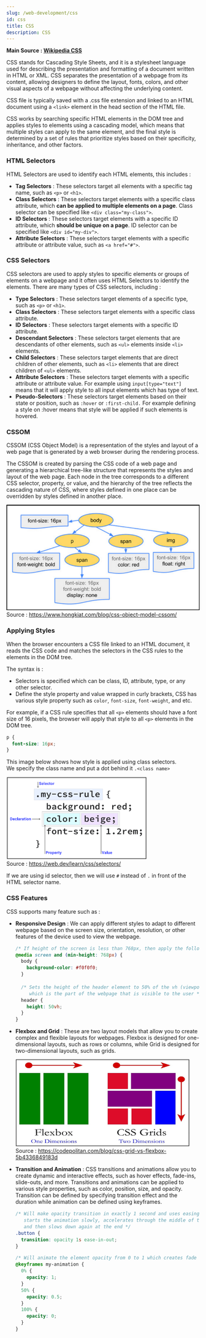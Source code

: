 ```yaml
---
slug: /web-development/css
id: css
title: CSS
description: CSS
---
```


**Main Source : [Wikipedia CSS](https://en.wikipedia.org/wiki/CSS)**

CSS stands for Cascading Style Sheets, and it is a stylesheet language used for describing the presentation and formatting of a document written in HTML or XML. CSS separates the presentation of a webpage from its content, allowing designers to define the layout, fonts, colors, and other visual aspects of a webpage without affecting the underlying content.

CSS file is typically saved with a .css file extension and linked to an HTML document using a `<link>` element in the head section of the HTML file.

CSS works by searching specific HTML elements in the DOM tree and applies styles to elements using a cascading model, which means that multiple styles can apply to the same element, and the final style is determined by a set of rules that prioritize styles based on their specificity, inheritance, and other factors.

### HTML Selectors

HTML Selectors are used to identify each HTML elements, this includes :

- **Tag Selectors** : These selectors target all elements with a specific tag name, such as `<p>` or `<h1>`.
- **Class Selectors** : These selectors target elements with a specific class attribute, which **can be applied to multiple elements on a page**. Class selector can be specified like `<div class="my-class">`.
- **ID Selectors** : These selectors target elements with a specific ID attribute, which **should be unique on a page**. ID selector can be specified like `<div id="my-div">`.
- **Attribute Selectors** : These selectors target elements with a specific attribute or attribute value, such as `<a href="#">`.

### CSS Selectors

CSS selectors are used to apply styles to specific elements or groups of elements on a webpage and it often uses HTML Selectors to identify the elements. There are many types of CSS selectors, including :

- **Type Selectors** : These selectors target elements of a specific type, such as `<p>` or `<h1>`.
- **Class Selectors** : These selectors target elements with a specific class attribute.
- **ID Selectors** : These selectors target elements with a specific ID attribute.
- **Descendant Selectors** : These selectors target elements that are descendants of other elements, such as `<ul>` elements inside `<li>` elements.
- **Child Selectors** : These selectors target elements that are direct children of other elements, such as `<li>` elements that are direct children of `<ul>` elements.
- **Attribute Selectors** : These selectors target elements with a specific attribute or attribute value. For example using `input[type="text"]` means that it will apply style to all input elements which has type of text.
- **Pseudo-Selectors** : These selectors target elements based on their state or position, such as `:hover` or `:first-child.` For example defining a style on :hover means that style will be applied if such elements is hovered.

### CSSOM

CSSOM (CSS Object Model) is a representation of the styles and layout of a web page that is generated by a web browser during the rendering process.

The CSSOM is created by parsing the CSS code of a web page and generating a hierarchical tree-like structure that represents the styles and layout of the web page. Each node in the tree corresponds to a different CSS selector, property, or value, and the hierarchy of the tree reflects the cascading nature of CSS, where styles defined in one place can be overridden by styles defined in another place.

![Shows how CSSOM populate the style of DOM](./cssom.png)  
Source : https://www.hongkiat.com/blog/css-object-model-cssom/

### Applying Styles

When the browser encounters a CSS file linked to an HTML document, it reads the CSS code and matches the selectors in the CSS rules to the elements in the DOM tree.

The syntax is :

- Selectors is specified which can be class, ID, attribute, type, or any other selector.
- Define the style property and value wrapped in curly brackets, CSS has various style property such as `color`, `font-size`, `font-weight`, and etc.

For example, if a CSS rule specifies that all `<p>` elements should have a font size of 16 pixels, the browser will apply that style to all `<p>` elements in the DOM tree.

```css
p {
  font-size: 16px;
}
```

This image below shows how style is applied using class selectors.  
We specify the class name and put a dot behind it `.<class name>`

![Applying style to CSS class selector](./css-example.png)  
Source : https://web.dev/learn/css/selectors/

If we are using id selector, then we will use `#` instead of `.` in front of the HTML selector name.

### CSS Features

CSS supports many feature such as :

- **Responsive Design** : We can apply different styles to adapt to different webpage based on the screen size, orientation, resolution, or other features of the device used to view the webpage.

  ```css
  /* If height of the screen is less than 768px, then apply the following styles */
  @media screen and (min-height: 768px) {
    body {
      background-color: #f0f0f0;
    }

    /* Sets the height of the header element to 50% of the vh (viewport) height 
       which is the part of the webpage that is visible to the user */
    header {
      height: 50vh;
    }
  }
  ```

- **Flexbox and Grid** : These are two layout models that allow you to create complex and flexible layouts for webpages. Flexbox is designed for one-dimensional layouts, such as rows or columns, while Grid is designed for two-dimensional layouts, such as grids.

  ![Using Flexbox for one dimension layout and Grid for two dimension layout](./flexbox-grid.png)  
  Source : https://codepolitan.com/blog/css-grid-vs-flexbox-5b4336849183d

- **Transition and Animation** : CSS transitions and animations allow you to create dynamic and interactive effects, such as hover effects, fade-ins, slide-outs, and more. Transitions and animations can be applied to various style properties, such as color, position, size, and opacity.  
  Transition can be defined by specifying transition effect and the duration while animation can be defined using keyframes.

  ```css
  /* Will make opacity transition in exactly 1 second and uses easing function which 
     starts the animation slowly, accelerates through the middle of the animation, 
     and then slows down again at the end */
  .button {
    transition: opacity 1s ease-in-out;
  }
  ```

  ```css
  /* Will animate the element opacity from 0 to 1 which creates fade out effect */
  @keyframes my-animation {
    0% {
      opacity: 1;
    }
    50% {
      opacity: 0.5;
    }
    100% {
      opacity: 0;
    }
  }
  ```
